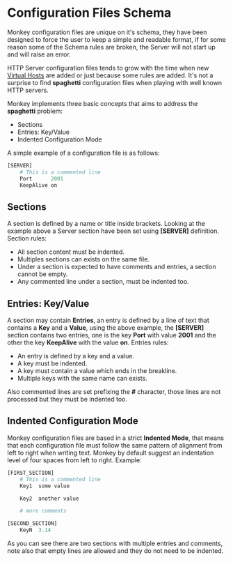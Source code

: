 # Configuration Files Schema

Monkey configuration files are unique on it's schema, they have been designed to force the user to keep a simple and readable format, if for some reason some of the Schema rules are broken, the Server will not start up and will raise an error.

HTTP Server configuration files tends to grow with the time when new [Virtual Hosts](../virtualhosts/README.md) are added or just because some rules are added. It's not a surprise to find __spaghetti__ configuration files when playing with well known HTTP servers.

Monkey implements three basic concepts that aims to address the __spaghetti__ problem:

* Sections
* Entries: Key/Value
* Indented Configuration Mode

A simple example of a configuration file is as follows:

```Python
[SERVER]
    # This is a commented line
    Port      2001
    KeepAlive on
```

## Sections

A section is defined by a name or title inside brackets. Looking at the example above a Server section have been set using __[SERVER]__ definition. Section rules:

* All section content must be indented.
* Multiples sections can exists on the same file.
* Under a section is expected to have comments and entries, a section cannot be empty.
* Any commented line under a section, must be indented too.

## Entries: Key/Value

A section may contain __Entries__, an entry is defined by a line of text that contains a __Key__ and a __Value__, using the above example, the __[SERVER]__ section contains two entries, one is the key __Port__ with value __2001__ and the other the key __KeepAlive__ with the value __on__. Entries rules:

* An entry is defined by a key and a value.
* A key must be indented.
* A key must contain a value which ends in the breakline.
* Multiple keys with the same name can exists.

Also commented lines are set prefixing the __#__ character, those lines are not processed but they must be indented too.

## Indented Configuration Mode

Monkey configuration files are based in a strict __Indented Mode__,  that means that each configuration file must follow the same pattern of alignment from left to right when writing text. Monkey by default suggest an indentation level of four spaces from left to right. Example:

```Python
[FIRST_SECTION]
    # This is a commented line
    Key1  some value

    Key2  another value

    # more comments

[SECOND_SECTION]
    KeyN  3.14
```

As you can see there are two sections with multiple entries and comments, note also that empty lines are allowed and they do not need to be indented.
